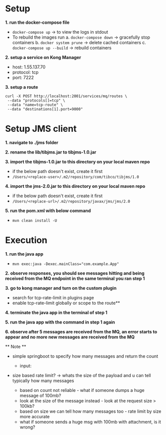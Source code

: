 # Setup

**1. run the docker-compose file**

- `docker-compose up` -> to view the logs in stdout
- To rebuild the images run
  a. `docker-compose down` -> gracefully stop containers
  b. `docker system prune` -> delete cached containers
  c. `docker-compose up --build` -> rebuild containers

**2. setup a service on Kong Manager**

- host: 1.55.137.70
- protocol: tcp
- port: 7222

**3. setup a route**

```
curl -X POST http://localhost:2001/services/mq/routes \
 --data "protocols[]=tcp" \
 --data "name=tcp-route" \
 --data "destinations[1].port=9000"
```

# Setup JMS client

**1. navigate to ./jms folder**

**2. rename the lib/tibjms.jar to tibjms-1.0.jar**

**3. import the tibjms-1.0.jar to this directory on your local maven repo**

- if the below path doesn't exist, create it first
- `/Users/<replace-user>/.m2/repository/com/tibco/tibjms/1.0`

**4. import the jms-2.0.jar to this directory on your local maven repo**

- if the below path doesn't exist, create it first
- `/Users/<replace-url>/.m2/repository/javax/jms/jms/2.0`

**5. run the pom.xml with below command**

- `mvn clean install -U`

# Execution

**1. run the java app**

- `mvn exec:java -Dexec.mainClass="com.example.App"`

**2. observe responses, you should see messages hitting and being received from the MQ endpoint in the same terminal you ran step 1**

**3. go to kong manager and turn on the custom plugin**

- search for tcp-rate-limit in plugins page
- enable tcp-rate-limit globally or scope to the route\*\*

**4. terminate the java app in the terminal of step 1**

**5. run the java app with the command in step 1 again**

**6. observe after 5 messages are received from the MQ, an error starts to appear and no more new messages are received from the MQ**

** Note **

- simple springboot to specify how many messages and return the count

  - input:

- size based rate limit? -> whats the size of the payload and u can tell typically how many messages
  - based on count not reliable - what if someone dumps a huge message of 100mb?
  - look at the size of the message instead - look at the request size > 100kb?
  - based on size we can tell how many messages too - rate limit by size more accurate
  - what if someone sends a huge msg with 100mb with attachment, is it wrong?
